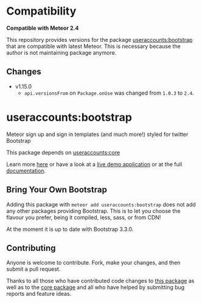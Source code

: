 # Compatibility

**Compatible with Meteor 2.4**

This repository provides versions for the package [useraccounts:bootstrap](https://github.com/meteor-compat/useraccounts-bootstrap/) that are compatible with latest Meteor. This is necessary because the author is not maintaining package anymore.

## Changes
- v1.15.0
    - `api.versionsFrom` on `Package.onUse` was changed from `1.0.3` to `2.4`.
      
# useraccounts:bootstrap

Meteor sign up and sign in templates (and much more!) styled for twitter Bootstrap

This package depends on [useraccounts:core](https://atmospherejs.com/useraccounts/core)

Learn more [here](http://useraccounts.meteor.com) or have a look at a [live demo application](http://useraccounts-bootstrap.meteor.com) or at the full [documentation](https://github.com/meteor-useraccounts/core).


## Bring Your Own Bootstrap

Adding this package with `meteor add useraccounts:bootstrap` does not add any other packages providing Bootstrap. This is to let you choose the flavour you prefer, being it compiled, less, sass, or from CDN!

At the moment it is up to date with Bootstrap 3.3.0.


## Contributing

Anyone is welcome to contribute. Fork, make your changes, and then submit a pull request.

Thanks to all those who have contributed code changes to [this package](https://github.com/meteor-useraccounts/bootstrap/graphs/contributors) as well as to the [core package](https://github.com/meteor-useraccounts/core/graphs/contributors) and all who have helped by submitting bug reports and feature ideas.

